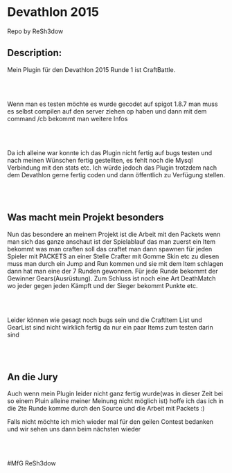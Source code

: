 <h1>Devathlon 2015</h1>

<p>Repo by ReSh3dow</p>
  

<h2>Description:</h2>

<p>Mein Plugin für den Devathlon 2015 Runde 1 ist CraftBattle.</p>
<br></br>
<p>Wenn man es testen möchte es wurde gecodet auf spigot 1.8.7 man muss es selbst compilen auf den server ziehen op haben und dann mit dem command /cb bekommt man weitere Infos</p>
</br></br>
<p>Da ich alleine war konnte ich das Plugin nicht fertig auf bugs testen und nach meinen Wünschen fertig gestellten, es fehlt noch die Mysql Verbindung mit den stats etc. Ich würde jedoch das Plugin trotzdem nach dem Devathlon gerne fertig coden und dann öffentlich zu Verfügung stellen.</p> 

<br></br>
<h2>Was macht mein Projekt besonders</h2>
<p>Nun das besondere an meinem Projekt ist die Arbeit mit den Packets wenn man sich das ganze anschaut ist der Spielablauf das man zuerst ein Item bekommt was man craften soll das craftet man dann spawnen für jeden Spieler mit PACKETS an einer Stelle Crafter mit Gomme Skin etc zu diesen muss man durch ein Jump and Run kommen und sie mit dem Item schlagen dann hat man eine der 7 Runden gewonnen. Für jede Runde bekommt der Gewinner Gears(Ausrüstung). Zum Schluss ist noch eine Art DeathMatch wo jeder gegen jeden Kämpft und der Sieger bekommt Punkte etc.</p>
<br></br>
<p>Leider können wie gesagt noch bugs sein und die CraftItem List und GearList sind nicht wirklich fertig da nur ein paar Items zum testen darin sind</p>

<br></br>
<h2>An die Jury</h2>
<p>Auch wenn mein Plugin leider nicht ganz fertig wurde(was in dieser Zeit bei so einem Pluin alleine meiner Meinung nicht möglich ist) hoffe ich das ich in die 2te Runde komme durch den Source und die Arbeit mit Packets :)</p>
<p>Falls nicht möchte ich mich wieder mal für den geilen Contest bedanken und wir sehen uns dann beim nächsten wieder</p>
<br></br>

#MfG ReSh3dow

